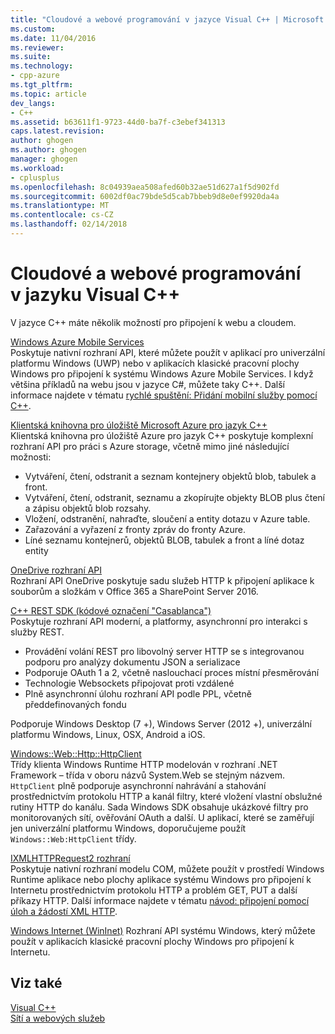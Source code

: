 ```yaml
---
title: "Cloudové a webové programování v jazyce Visual C++ | Microsoft Docs"
ms.custom: 
ms.date: 11/04/2016
ms.reviewer: 
ms.suite: 
ms.technology:
- cpp-azure
ms.tgt_pltfrm: 
ms.topic: article
dev_langs:
- C++
ms.assetid: b63611f1-9723-44d0-ba7f-c3ebef341313
caps.latest.revision: 
author: ghogen
ms.author: ghogen
manager: ghogen
ms.workload:
- cplusplus
ms.openlocfilehash: 8c04939aea508afed60b32ae51d627a1f5d902fd
ms.sourcegitcommit: 6002df0ac79bde5d5cab7bbeb9d8e0ef9920da4a
ms.translationtype: MT
ms.contentlocale: cs-CZ
ms.lasthandoff: 02/14/2018
---
```

# <a name="cloud-and-web-programming-in-visual-c"></a>Cloudové a webové programování v jazyku Visual C++
V jazyce C++ máte několik možností pro připojení k webu a cloudem.  
  
 [Windows Azure Mobile Services](http://www.windowsazure.com/develop/mobile/)  
 Poskytuje nativní rozhraní API, které můžete použít v aplikací pro univerzální platformu Windows (UWP) nebo v aplikacích klasické pracovní plochy Windows pro připojení k systému Windows Azure Mobile Services. I když většina příkladů na webu jsou v jazyce C#, můžete taky C++. Další informace najdete v tématu [rychlé spuštění: Přidání mobilní služby pomocí C++](http://msdn.microsoft.com/library/windows/apps/dn263181.aspx).  

 [Klientská knihovna pro úložiště Microsoft Azure pro jazyk C++](https://blogs.msdn.microsoft.com/windowsazurestorage/2015/04/29/microsoft-azure-storage-client-library-for-c-v1-0-0-general-availability/)  
 Klientská knihovna pro úložiště Azure pro jazyk C++ poskytuje komplexní rozhraní API pro práci s Azure storage, včetně mimo jiné následující možnosti:

- Vytváření, čtení, odstranit a seznam kontejnery objektů blob, tabulek a front.
- Vytváření, čtení, odstranit, seznamu a zkopírujte objekty BLOB plus čtení a zápisu objektů blob rozsahy.
- Vložení, odstranění, nahraďte, sloučení a entity dotazu v Azure table.
- Zařazování a vyřazení z fronty zpráv do fronty Azure.
- Líné seznamu kontejnerů, objektů BLOB, tabulek a front a líné dotaz entity

[OneDrive rozhraní API](https://dev.onedrive.com/README.htm)  
 Rozhraní API OneDrive poskytuje sadu služeb HTTP k připojení aplikace k souborům a složkám v Office 365 a SharePoint Server 2016.

[C++ REST SDK (kódové označení "Casablanca")](https://github.com/Microsoft/cpprestsdk)  
Poskytuje rozhraní API moderní, a platformy, asynchronní pro interakci s služby REST.

-   Provádění volání REST pro libovolný server HTTP se s integrovanou podporu pro analýzy dokumentu JSON a serializace
-   Podporuje OAuth 1 a 2, včetně naslouchací proces místní přesměrování
-   Technologie Websockets připojovat proti vzdálené
-   Plně asynchronní úlohu rozhraní API podle PPL, včetně předdefinovaných fondu

Podporuje Windows Desktop (7 +), Windows Server (2012 +), univerzální platformu Windows, Linux, OSX, Android a iOS. 
  
[Windows::Web::Http::HttpClient](https://msdn.microsoft.com/en-us/library/windows/apps/windows.web.http.httpclient.aspx)  
 Třídy klienta Windows Runtime HTTP modelován v rozhraní .NET Framework – třída v oboru názvů System.Web se stejným názvem. `HttpClient` plně podporuje asynchronní nahrávání a stahování prostřednictvím protokolu HTTP a kanál filtry, které vložení vlastní obslužné rutiny HTTP do kanálu. Sada Windows SDK obsahuje ukázkové filtry pro monitorovaných sítí, ověřování OAuth a další. U aplikací, které se zaměřují jen univerzální platformu Windows, doporučujeme použít `Windows::Web:HttpClient` třídy. 
  
[IXMLHTTPRequest2 rozhraní](http://msdn.microsoft.com/library/windows/apps/hh831151.aspx)  
 Poskytuje nativní rozhraní modelu COM, můžete použít v prostředí Windows Runtime aplikace nebo plochy aplikace systému Windows pro připojení k Internetu prostřednictvím protokolu HTTP a problém GET, PUT a další příkazy HTTP. Další informace najdete v tématu [návod: připojení pomocí úloh a žádostí XML HTTP](../parallel/concrt/walkthrough-connecting-using-tasks-and-xml-http-requests.md).  
  
[Windows Internet (WinInet)](http://msdn.microsoft.com/library/windows/desktop/aa385331\(v=vs.85\).aspx)  
 Rozhraní API systému Windows, který můžete použít v aplikacích klasické pracovní plochy Windows pro připojení k Internetu.  
  
## <a name="see-also"></a>Viz také  
 [Visual C++](../visual-cpp-in-visual-studio.md)   
 [Sítí a webových služeb](/windows/uwp/networking/)